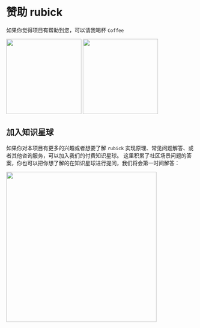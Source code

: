 # 赞助 rubick
如果你觉得项目有帮助到您，可以请我喝杯 `Coffee`

<img width="200" src="https://pic1.zhimg.com/80/v2-911d249dc454f3460451a4e1ecceeb14_720w.png">
<img width="200" src="https://pic1.zhimg.com/80/v2-3160247d6099053405e6cd2cb6afb5e5_720w.png">


## 加入知识星球
如果你对本项目有更多的兴趣或者想要了解 `rubick` 实现原理、常见问题解答、或者其他咨询服务，可以加入我们的付费知识星球。
这里积累了社区场景问题的答案，你也可以把你想了解的在知识星球进行提问，我们将会第一时间解答：

<img width=400 src=https://picx.zhimg.com/80/v2-6deabf65175d18080439ef813102d18c_720w.png />
